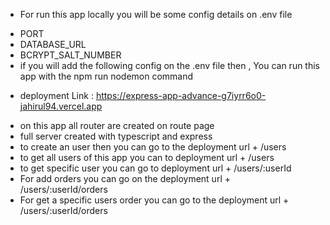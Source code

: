* For run this app locally you will be some config details on .env file
- PORT
- DATABASE_URL
- BCRYPT_SALT_NUMBER
- if you will add the following config on the .env file then , You can run this app with the npm run nodemon command






* deployment Link : https://express-app-advance-g7iyrr6o0-jahirul94.vercel.app

- on this app all router are created on route page
- full server created with typescript and express
- to create an user then you can go to the deployment url + /users
- to get all users of this app you can to deployment url + /users
- to get specific user you can go to deployment url + /users/:userId
- For add orders you can go on the deployment url + /users/:userId/orders
- For get a specific users order you can go to the deployment url + /users/:userId/orders
